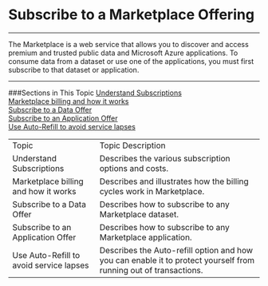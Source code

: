   
<properties 
   pageTitle=" Subscribe to a Marketplace Offering " 
   description="How to subscribe to marketplace offerings" 
   services="cloud-services" 
   documentationCenter="" 
   authors="kevinscharpenberg" 
   manager="manager-alias" 
   editor=""/>

<tags
   ms.service="marketplace"
   ms.devlang="na"
   ms.topic="article"
   ms.tgt_pltfrm="na"
   ms.workload="data-services" 
   ms.date="02/16/2015"
   ms.author="kevsch"/>
#  Subscribe to a Marketplace Offering 
 -----------

The Marketplace is a web service that allows you to discover and access premium and trusted public data and Microsoft Azure applications. To consume data from a dataset or use one of the applications, you must first subscribe to that dataset or application.
	
 -----------
###Sections in This Topic
[Understand Subscriptions](./marketplace-data-market-understand-subscriptions.md) <br>
[Marketplace billing and how it works](./marketplace-data-market-marketplace-billing-and-how-it-works.md)<br>
[Subscribe to a Data Offer](./marketplace-data-market-subscribe-to-a-data-offer.md)<br>
[Subscribe to an Application Offer](./marketplace-data-market-subscribe-to-an-application-offer.md)<br>
[Use Auto-Refill to avoid service lapses](./marketplace-data-market-use-auto-refill-to-avoid-service-lapses.md)<br>

<table>
<tr><td>Topic </td><td>Topic Description </td>
</tr><tr><td>Understand Subscriptions
</td><td>Describes the various subscription options and costs.
</td>
</tr><tr><td>Marketplace billing and how it works
</td><td>Describes and illustrates how the billing cycles work in Marketplace.
</td>
</tr><tr><td>Subscribe to a Data Offer
</td><td>Describes how to subscribe to any Marketplace dataset.
</td>
</tr><tr><td>Subscribe to an Application Offer
</td><td>Describes how to subscribe to any Marketplace application.
</td>
</tr><tr><td>Use Auto-Refill to avoid service lapses
</td><td>Describes the Auto-refill option and how you can enable it to protect yourself from running out of transactions.
</td>
</tr>

</table>
